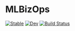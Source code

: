 # MLBizOps

[![Stable](https://img.shields.io/badge/docs-stable-blue.svg)](https://jeremiahpslewis.github.io/MLBizOps.jl/stable)
[![Dev](https://img.shields.io/badge/docs-dev-blue.svg)](https://jeremiahpslewis.github.io/MLBizOps.jl/dev)
[![Build Status](https://github.com/jeremiahpslewis/MLBizOps.jl/workflows/CI/badge.svg)](https://github.com/jeremiahpslewis/MLBizOps.jl/actions)
